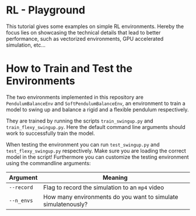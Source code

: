 # RL - Playground

This tutorial gives some examples on simple RL environments. 
Hereby the focus lies on showcasing the technical details that lead to better performance, such as vectorized environments, GPU accelerated simulation, etc...

# How to Train and Test the Environments

The two environments implemented in this repository are ``PendulumBalanceEnv`` and ``SoftPendulumBalanceEnv``, an environment to train a model to swing up and balance a rigid and a flexible pendulum respectively. 

They are trained by running the scripts ``train_swingup.py`` and ``train_flexy_swingup.py``. 
Here the default command line arguments should work to successfully train the model.

When testing the environment you can run ``test_swingup.py`` and ``test_flexy_swingup.py`` respectively. 
Make sure you are loading the correct model in the script!
Furthermore you can customize the testing environment using the commandline arguments:


| Argument | Meaning |
|---|---|
|``--record`` | Flag to record the simulation to an `mp4` video |
|``--n_envs`` | How many environments do you want to simulate simulatenously? |

